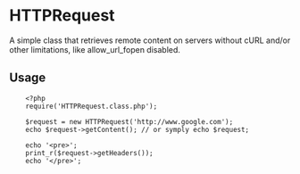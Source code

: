 # HTTPRequest #

A simple class that retrieves remote content on servers without cURL and/or other limitations, like allow_url_fopen disabled.


## Usage ##

        <?php
        require('HTTPRequest.class.php');
        
        $request = new HTTPRequest('http://www.google.com');
		echo $request->getContent(); // or symply echo $request;

        echo '<pre>';
        print_r($request->getHeaders());
        echo '</pre>';

